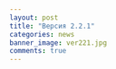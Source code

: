 ```yaml
---
layout: post
title: "Версия 2.2.1"
categories: news
banner_image: ver221.jpg
comments: true
---
```

